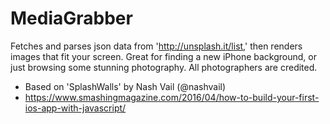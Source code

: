 # MediaGrabber
Fetches and parses json data from 'http://unsplash.it/list,' then renders images that fit your screen.
Great for finding a new iPhone background, or just browsing some stunning photography. 
All photographers are credited.

- Based on 'SplashWalls' by Nash Vail (@nashvail) 
- https://www.smashingmagazine.com/2016/04/how-to-build-your-first-ios-app-with-javascript/

